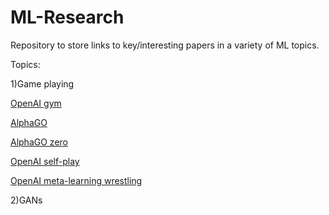 # ML-Research
Repository to store links to key/interesting papers in a variety of ML topics.

Topics:

  1)Game playing
  
<a href="http://arxiv.org/abs/1606.01540">OpenAI gym</a>
  
<a href="https://storage.googleapis.com/deepmind-media/alphago/AlphaGoNaturePaper.pdf">AlphaGO</a>

<a href="https://deepmind.com/blog/alphago-zero-learning-scratch/">AlphaGO zero</a> 

<a href="https://arxiv.org/abs/1710.03748">OpenAI self-play</a>

<a href="https://arxiv.org/abs/1710.03641">OpenAI meta-learning wrestling</a>
  
  2)GANs


